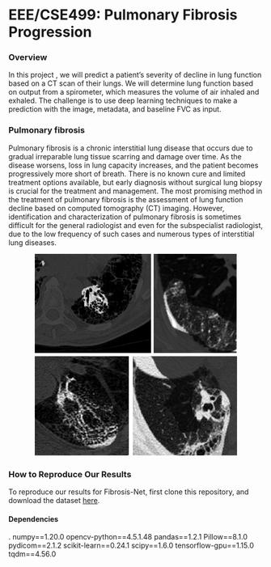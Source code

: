 # EEE/CSE499: Pulmonary Fibrosis Progression

### Overview

In this project , we will predict a patient’s severity of decline in lung function based on a CT scan of their lungs. We will determine lung function based on output from a spirometer, which measures the volume of air inhaled and exhaled. The challenge is to use deep learning techniques to make a prediction with the image, metadata, and baseline FVC as input.

### Pulmonary fibrosis
Pulmonary fibrosis is a chronic interstitial lung disease that occurs due to gradual irreparable lung tissue scarring and damage over time. As the disease worsens, loss in lung capacity increases, and the patient becomes progressively more short of breath. There is no known cure and limited treatment options available, but early diagnosis without surgical lung biopsy is crucial for the treatment and management. The most promising method in the treatment of pulmonary fibrosis is the assessment of lung function decline based on computed tomography (CT) imaging. However, identification and characterization of pulmonary fibrosis is sometimes difficult for the general radiologist and even for the subspecialist radiologist, due to the low frequency of such cases and numerous types of interstitial lung diseases.

<p align="center">
  <img width="400" height="400" src="https://github.com/shazzad-hasan/EEE-CSE499/blob/master/explainability.png" />
</p>

### How to Reproduce Our Results

To reproduce our results for Fibrosis-Net, first clone this repository, and download the dataset [here](https://www.kaggle.com/c/osic-pulmonary-fibrosis-progression).

#### Dependencies
. numpy==1.20.0
opencv-python==4.5.1.48
pandas==1.2.1
Pillow==8.1.0
pydicom==2.1.2
scikit-learn==0.24.1
scipy==1.6.0
tensorflow-gpu==1.15.0
tqdm==4.56.0
